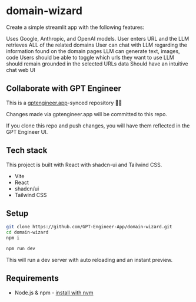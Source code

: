 # domain-wizard

Create a simple streamlit app with the following features:

Uses Google, Anthropic, and OpenAI models.
User enters URL and the LLM retrieves ALL of the related domains
User can chat with LLM regarding the information found on the domain pages
LLM can generate text, images, code
Users should be able to toggle which urls they want to use
LLM should remain grounded in the selected URLs data
Should have an intuitive chat web UI

## Collaborate with GPT Engineer

This is a [gptengineer.app](https://gptengineer.app)-synced repository 🌟🤖

Changes made via gptengineer.app will be committed to this repo.

If you clone this repo and push changes, you will have them reflected in the GPT Engineer UI.

## Tech stack

This project is built with React with shadcn-ui and Tailwind CSS.

- Vite
- React
- shadcn/ui
- Tailwind CSS

## Setup

```sh
git clone https://github.com/GPT-Engineer-App/domain-wizard.git
cd domain-wizard
npm i
```

```sh
npm run dev
```

This will run a dev server with auto reloading and an instant preview.

## Requirements

- Node.js & npm - [install with nvm](https://github.com/nvm-sh/nvm#installing-and-updating)
